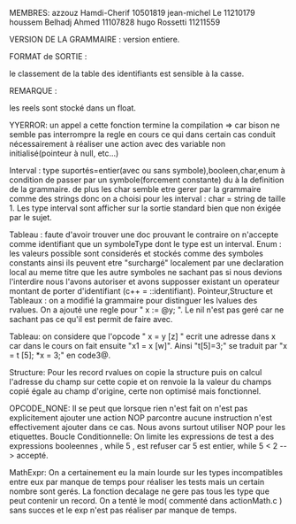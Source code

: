 MEMBRES:
azzouz Hamdi-Cherif   10501819
jean-michel Le		  11210179
houssem Belhadj Ahmed 11107828
hugo Rossetti		  11211559


VERSION DE LA GRAMMAIRE : version entiere.


FORMAT de SORTIE :

le classement de la table des identifiants est sensible à la casse.

REMARQUE : 

les reels sont stocké dans un float.

YYERROR: un appel a cette fonction termine la compilation => car bison ne semble pas interrompre la regle en cours
		 ce qui dans certain cas conduit nécessairement à réaliser une action avec des variable non initialisé(pointeur à null, etc...)
		 
Interval : type suportés=entier(avec ou sans symbole),booleen,char,enum  à condition de passer par un symbole(forcement constante) du à la definition
		   de la grammaire. de plus les char semble etre gerer par la grammaire comme des strings donc on a choisi pour les interval : char = string
		   de taille 1.
		   Les type interval sont afficher sur la sortie standard bien que non éxigée par le sujet.
		   
Tableau : faute d'avoir trouver une doc prouvant le contraire on n'accepte comme identifiant que un symboleType dont le type est un interval.
Enum : les valeurs possible sont considerés et stockés comme des symboles constants ainsi ils peuvent etre "surchargé" localement par une
	   declaration local au meme titre que les autre symboles ne sachant pas si nous devions l'interdire nous l'avons autoriser et avons
	   supposser existant un operateur montant de porter d'identifiant (c++ = ::identifiant).
Pointeur,Structure et Tableaux : on a modifié la grammaire pour distinguer les lvalues des rvalues. On a ajouté une regle pour " x := @y; ".
		Le nil n'est pas geré car ne sachant pas ce qu'il est permit de faire avec.

Tableau: on considere que l'opcode " x = y [z] " ecrit une adresse dans x car dans le cours on fait ensuite "x1 = x [w]". Ainsi "t[5]=3;" se traduit par
		 "x = t [5];  *x = 3;" en code3@.
		
Structure: Pour les record rvalues on copie la structure puis on calcul l'adresse du champ sur cette copie et on renvoie la la valeur du champs copié égale
			au champ d'origine, certe non optimisé mais fonctionnel.
			
OPCODE_NONE: Il se peut que lorsque rien n'est fait on n'est pas explicitement ajouter une action NOP parcontre aucune instruction n'est effectivement
			 ajouter dans ce cas. Nous avons surtout utiliser NOP pour les etiquettes.
Boucle Conditionnelle: On limite les expressions de test a des expressions booleennes , while 5 , est refuser car 5 est entier, while 5 < 2 --> accepté.

MathExpr: On a certainement eu la main lourde sur les types incompatibles entre eux par manque de temps pour réaliser les tests mais un certain nombre
			sont gerés. La fonction decalage ne gere pas tous les type que peut contenir un record.
			On a tenté le mod( commenté dans actionMath.c ) sans succes et le exp n'est pas réaliser par manque de temps.
